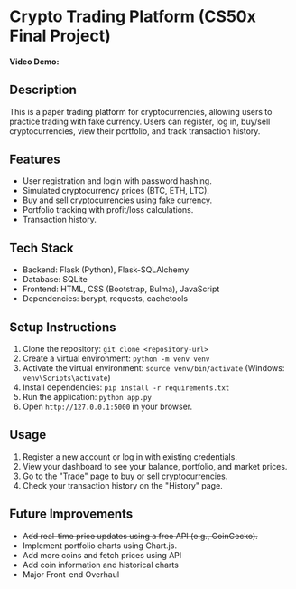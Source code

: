 # Crypto Trading Platform (CS50x Final Project)
#### Video Demo:  <URL HERE>

## Description
This is a paper trading platform for cryptocurrencies, allowing users to practice trading with fake currency. Users can register, log in, buy/sell cryptocurrencies, view their portfolio, and track transaction history.

## Features
- User registration and login with password hashing.
- Simulated cryptocurrency prices (BTC, ETH, LTC).
- Buy and sell cryptocurrencies using fake currency.
- Portfolio tracking with profit/loss calculations.
- Transaction history.

## Tech Stack
- Backend: Flask (Python), Flask-SQLAlchemy
- Database: SQLite
- Frontend: HTML, CSS (Bootstrap, Bulma), JavaScript
- Dependencies: bcrypt, requests, cachetools

## Setup Instructions
1. Clone the repository: `git clone <repository-url>`
2. Create a virtual environment: `python -m venv venv`
3. Activate the virtual environment: `source venv/bin/activate` (Windows: `venv\Scripts\activate`)
4. Install dependencies: `pip install -r requirements.txt`
5. Run the application: `python app.py`
6. Open `http://127.0.0.1:5000` in your browser.

## Usage
1. Register a new account or log in with existing credentials.
2. View your dashboard to see your balance, portfolio, and market prices.
3. Go to the "Trade" page to buy or sell cryptocurrencies.
4. Check your transaction history on the "History" page.


## Future Improvements
- ~~Add real-time price updates using a free API (e.g., CoinGecko).~~
- Implement portfolio charts using Chart.js.
- Add more coins and fetch prices using API
- Add coin information and historical charts
- Major Front-end Overhaul
